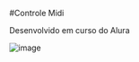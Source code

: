 #Controle Midi

Desenvolvido em curso do Alura

![image](https://github.com/user-attachments/assets/517db675-9418-4f83-acb2-3052d2dc9626)
